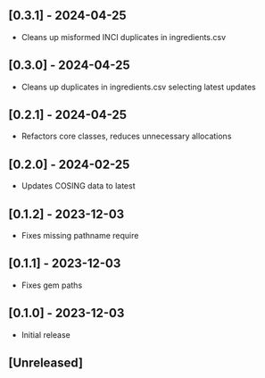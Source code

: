 ## [0.3.1] - 2024-04-25

- Cleans up misformed INCI duplicates in ingredients.csv

## [0.3.0] - 2024-04-25

- Cleans up duplicates in ingredients.csv selecting latest updates

## [0.2.1] - 2024-04-25

- Refactors core classes, reduces unnecessary allocations

## [0.2.0] - 2024-02-25

- Updates COSING data to latest

## [0.1.2] - 2023-12-03

- Fixes missing pathname require

## [0.1.1] - 2023-12-03

- Fixes gem paths

## [0.1.0] - 2023-12-03

- Initial release

## [Unreleased]
